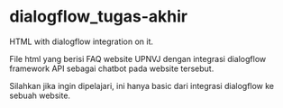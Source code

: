 # dialogflow_tugas-akhir
HTML with dialogflow integration on it.

File html yang berisi FAQ website UPNVJ dengan integrasi dialogflow framework API sebagai chatbot pada website tersebut.

Silahkan jika ingin dipelajari, ini hanya basic dari integrasi dialogflow ke sebuah website.
